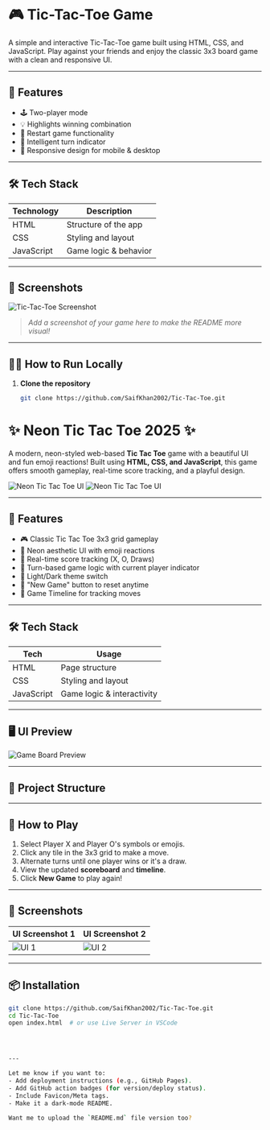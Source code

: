 # 🎮 Tic-Tac-Toe Game

A simple and interactive Tic-Tac-Toe game built using HTML, CSS, and JavaScript. Play against your friends and enjoy the classic 3x3 board game with a clean and responsive UI.

---

## 🚀 Features

- 🕹️ Two-player mode
- 💡 Highlights winning combination
- 🔄 Restart game functionality
- 🧠 Intelligent turn indicator
- 📱 Responsive design for mobile & desktop

---

## 🛠️ Tech Stack

| Technology | Description           |
|------------|-----------------------|
| HTML       | Structure of the app  |
| CSS        | Styling and layout    |
| JavaScript | Game logic & behavior |

---

## 📸 Screenshots

![Tic-Tac-Toe Screenshot](https://user-images.githubusercontent.com/000000/000000000-0000-0000-0000-000000000000.png)
> _Add a screenshot of your game here to make the README more visual!_

---

## 🧑‍💻 How to Run Locally

1. **Clone the repository**

   ```bash
   git clone https://github.com/SaifKhan2002/Tic-Tac-Toe.git
# ✨ Neon Tic Tac Toe 2025 ✨

A modern, neon-styled web-based **Tic Tac Toe** game with a beautiful UI and fun emoji reactions! Built using **HTML, CSS, and JavaScript**, this game offers smooth gameplay, real-time score tracking, and a playful design.

![Neon Tic Tac Toe UI](./Screenshot%202025-04-04%20103048.png)
![Neon Tic Tac Toe UI](./Screenshot%202025-04-04%20103050.png)

---

## 🚀 Features

- 🎮 Classic Tic Tac Toe 3x3 grid gameplay
- 🎨 Neon aesthetic UI with emoji reactions
- 🔄 Real-time score tracking (X, O, Draws)
- 🧠 Turn-based game logic with current player indicator
- 🌙 Light/Dark theme switch
- 🔁 "New Game" button to reset anytime
- 📜 Game Timeline for tracking moves

---

## 🛠️ Tech Stack

| Tech        | Usage              |
|-------------|--------------------|
| HTML        | Page structure     |
| CSS         | Styling and layout |
| JavaScript  | Game logic & interactivity |

---

## 🖥️ UI Preview

![Game Board Preview](./Screenshot%202025-04-04%20103048.png)

---

## 📂 Project Structure


---

## 🧩 How to Play

1. Select Player X and Player O's symbols or emojis.
2. Click any tile in the 3x3 grid to make a move.
3. Alternate turns until one player wins or it's a draw.
4. View the updated **scoreboard** and **timeline**.
5. Click **New Game** to play again!

---

## 📸 Screenshots

| UI Screenshot 1 | UI Screenshot 2 |
|------------------|------------------|
| ![UI 1](./Screenshot%202025-04-04%20103048.png) | ![UI 2](./Screenshot%202025-04-04%20103050.png) |

---

## 📦 Installation

```bash
git clone https://github.com/SaifKhan2002/Tic-Tac-Toe.git
cd Tic-Tac-Toe
open index.html  # or use Live Server in VSCode




---

Let me know if you want to:
- Add deployment instructions (e.g., GitHub Pages).
- Add GitHub action badges (for version/deploy status).
- Include Favicon/Meta tags.
- Make it a dark-mode README.

Want me to upload the `README.md` file version too?


